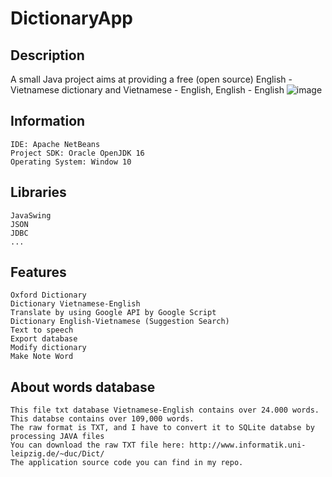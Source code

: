 #                                                DictionaryApp

## Description
  A small Java project aims at providing a free (open source) English - Vietnamese dictionary and Vietnamese - English, English - English
![image](https://user-images.githubusercontent.com/92360400/142622733-1ce5e267-f532-49eb-9c04-be979691320b.png)

## Information 
	IDE: Apache NetBeans
	Project SDK: Oracle OpenJDK 16
	Operating System: Window 10
## Libraries
	JavaSwing
	JSON
	JDBC
	...
## Features
	Oxford Dictionary
	Dictionary Vietnamese-English
	Translate by using Google API by Google Script
	Dictionary English-Vietnamese (Suggestion Search)
	Text to speech
	Export database
	Modify dictionary
	Make Note Word
 ## About words database
 	This file txt database Vietnamese-English contains over 24.000 words.
	This databse contains over 109,000 words.
	The raw format is TXT, and I have to convert it to SQLite databse by processing JAVA files
	You can download the raw TXT file here: http://www.informatik.uni-leipzig.de/~duc/Dict/
	The application source code you can find in my repo.
	
	
